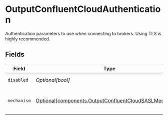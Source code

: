 # OutputConfluentCloudAuthentication

Authentication parameters to use when connecting to brokers. Using TLS is highly recommended.


## Fields

| Field                                                                                                                  | Type                                                                                                                   | Required                                                                                                               | Description                                                                                                            |
| ---------------------------------------------------------------------------------------------------------------------- | ---------------------------------------------------------------------------------------------------------------------- | ---------------------------------------------------------------------------------------------------------------------- | ---------------------------------------------------------------------------------------------------------------------- |
| `disabled`                                                                                                             | *Optional[bool]*                                                                                                       | :heavy_minus_sign:                                                                                                     | Enable Authentication                                                                                                  |
| `mechanism`                                                                                                            | [Optional[components.OutputConfluentCloudSASLMechanism]](../../models/components/outputconfluentcloudsaslmechanism.md) | :heavy_minus_sign:                                                                                                     | SASL authentication mechanism to use.                                                                                  |